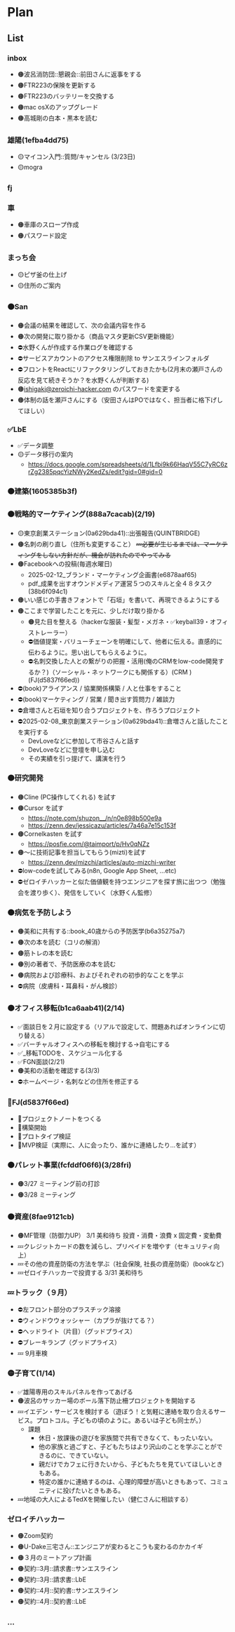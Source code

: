 # Plan
## List
### inbox
- 🟠波呂消防団::懇親会::前田さんに返事をする
- 🟠FTR223の保険を更新する
- 🟠FTR223のバッテリーを交換する
- 🟠mac osXのアップグレード
- 🟠高城剛の白本・黒本を読む

### 雄陽(1efba4dd75)
- 🟡マイコン入門::質問/キャンセル (3/23日)
- 🟡mogra

### fj

### 車
- 🟠車庫のスロープ作成
- 🟠パスワード設定

### まっち会
- 🟡ピザ釜の仕上げ
- 🟡住所のご案内

### 🟠San
- 🟠会議の結果を確認して、次の会議内容を作る
- 🟠次の開発に取り掛かる（商品マスタ更新CSV更新機能）
- ⛔️水野くんが作成する作業ログを確認する
- ⛔️サービスアカウントのアクセス権限削除 to サンエスラインフォルダ
- ⛔️フロントをReactにリファクタリングしておきたかも(2月末の瀬戸さんの反応を見て続きそうか？を水野くんが判断する)
- 🟠ishigaki@zeroichi-hacker.com のパスワードを変更する
- 🟠体制の話を瀬戸さんにする（安田さんはPOではなく、担当者に格下げしてほしい）

### ✅LbE
- ✅データ調整
- 🟡データ移行の案内
  - https://docs.google.com/spreadsheets/d/1Lfbi9k66HaqV55C7yRC6zrZg2385pqcYizNWy2KedZs/edit?gid=0#gid=0

### 🟠建築(1605385b3f)

### 🟠戦略的マーケティング(888a7cacab)(2/19)
- 🟡東京創業ステーション(0a629bda41)::出張報告(QUINTBRIDGE)
- 🟠名刺の刷り直し（住所も変更すること）
~~💤必要が生じるまでは、マーケティングをしない方針だが、機会が訪れたのでやってみる~~
- 🟠Facebookへの投稿(毎週水曜日)
  - 2025-02-12_ブランド・マーケティング企画書(e6878aaf65)
  - pdf_成果を出すオウンドメディア運営５つのスキルと全４８タスク(38b6f094c1)
- 🟠いい感じの手書きフォントで「石垣」を書いて、再現できるようにする
- 🟠ここまで学習したことを元に、少しだけ取り掛かる
  - 🟠見た目を整える（hackerな服装・髪型・メガネ・✅keyball39・オフィストレーラー）
  - ⛔️価値提案・バリューチェーンを明確にして、他者に伝える。直感的に伝わるように。思い出してもらえるように。
  - ⛔️名刺交換した人との繋がりの把握・活用(俺のCRMをlow-code開発するか？)（ソーシャル・ネットワークにも関係する）(CRM )(FJ(d5837f66ed))
- ⛔️(book)アライアンス / 協業関係構築 / 人と仕事をすること
- ⛔️(book)マーケティング / 営業 / 聞き出す質問力 / 雑談力
- ⛔️倉増さんと石垣を知り合うプロジェクトを、作ろうプロジェクト
- ⛔️2025-02-08_東京創業ステーション(0a629bda41)::倉増さんと話したことを実行する
  - DevLoveなどに参加して市谷さんと話す
  - DevLoveなどに登壇を申し込む
  - その実績を引っ提げて、講演を行う


### 🟠研究開発
- 🟠Cline (PC操作してくれる) を試す
- 🟠Cursor を試す
  - https://note.com/shuzon__/n/n0e898b500e9a
  - https://zenn.dev/jessicazu/articles/7a46a7e15c153f
- 🟠Cornelkasten を試す
  - https://posfie.com/@taimport/p/Hv0qNZz
- 🟠〜に技術記事を担当してもらう(mizti)を試す
  - https://zenn.dev/mizchi/articles/auto-mizchi-writer
- ⛔️low-codeを試してみる(n8n, Google App Sheet, ...etc)
- ⛔️ゼロイチハッカーと似た価値観を持つエンジニアを探す旅に出つつ（勉強会を渡り歩く）、発信をしていく（水野くん監修）

### 🟠病気を予防しよう
- 🟠美和に共有する::book_40歳からの予防医学(b6a35275a7)
- 🟠次の本を読む（コリの解消）
- 🟠筋トレの本を読む
- 🟠別の著者で、予防医療の本を読む
- 🟠病院および診療科、およびそれぞれの初歩的なことを学ぶ
- ⛔️病院（皮膚科・耳鼻科・がん検診）

### 🟠オフィス移転(b1ca6aab41)(2/14)
- ✅面談日を２月に設定する（リアルで設定して、問題あればオンラインに切り替える）
- ✅バーチャルオフィスへの移転を検討する→自宅にする
- ✅_移転TODOを、スケジュール化する
- ✅FGN面談(2/21)
- 🟠美和の活動を確認する(3/3)
- ⛔️ホームページ・名刺などの住所を修正する

### 🐢FJ(d5837f66ed)
- 🐢プロジェクトノートをつくる
- 🐢構築開始
- 🐢プロトタイプ検証
- 🐢MVP検証（実際に、人に会ったり、誰かに連絡したり...を試す）


### 🟠パレット事業(fcfddf06f6)(3/28fri)
- 🟠3/27 ミーティング前の打診
- 🟠3/28 ミーティング

### 🟠資産(8fae9121cb)
- 🟠MF管理（防御力UP） 3/1 美和待ち 投資・消費・浪費 x 固定費・変動費
- 💤クレジットカードの数を減らし、プリペイドを増やす（セキュリティ向上）
- 💤その他の資産防衛の方法を学ぶ（社会保険, 社長の資産防衛）(bookなど)
- 💤ゼロイチハッカーで投資する 3/31 美和待ち

### 💤トラック（９月）
- ⛔️左フロント部分のプラスチック溶接
- ⛔️ウィンドウウォッシャー（カプラが抜けてる？）
- ⛔️ヘッドライト（片目）（グッドプライス）
- ⛔️ブレーキランプ（グッドプライス）
- 💤 9月車検

### 🟡子育て(1/14)
- ✅雄陽専用のスキルパネルを作ってあげる
- 🟠波呂のサッカー場のボール落下防止柵プロジェクトを開始する
- 💤イエデン・サービスを検討する（遊ぼう！と気軽に連絡を取り合えるサービス。プロトコル。子どもの頃のように。あるいは子ども同士が。）
  - 課題
    - 休日・放課後の遊びを家族間で共有できなくて、もったいない。
    - 他の家族と過ごすと、子どもたちはより沢山のことを学ぶことができるのに、できていない。
    - 親だけでカフェに行きたいから、子どもたちを見ていてほしいときもある。
    - 特定の誰かに連絡するのは、心理的障壁が高いときもあって、コミュニティに投げたいときもある。
- 💤地域の大人によるTedXを開催したい（健仁さんに相談する）

### ゼロイチハッカー
- 🟠Zoom契約
- 🟠U-Dake三宅さん::エンジニアが変わるとこうも変わるのかカイギ
- 🟠３月のミートアップ計画
- 🟠契約::3月::請求書::サンエスライン
- 🟠契約::3月::請求書::LbE
- 🟠契約::4月::契約書::サンエスライン
- 🟠契約::4月::契約書::LbE


### ...
















